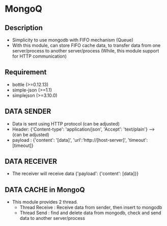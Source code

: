 # MongoQ

## Description
* Simplicity to use mongodb with FIFO mechanism (Queue)
* With this module, can store FIFO cache data, to transfer data from one server/process to another server/process (While, this module support for HTTP communication)

## Requirement
* bottle (>=0.12.13)
* simple-json (>=1.1)
* simplejson (>=3.10.0)

## DATA SENDER
* Data is sent using HTTP protocol (can be adjusted)
* Header: {'Content-type': 'application/json', 'Accept': 'text/plain'} --> (can be adjusted)
* payload : {'content': '[data]', 'url':'http://[host-server]', 'timeout':[timeout]}

## DATA RECEIVER
* The receiver will receive data {'payload': {'content': [data]}}

## DATA CACHE in MongoQ
* This module provides 2 thread.
    * Thread Receive : Receive data from sender, then insert to mongodb
    * Thread Send : find and delete data from mongodb, check and send data to another server/process